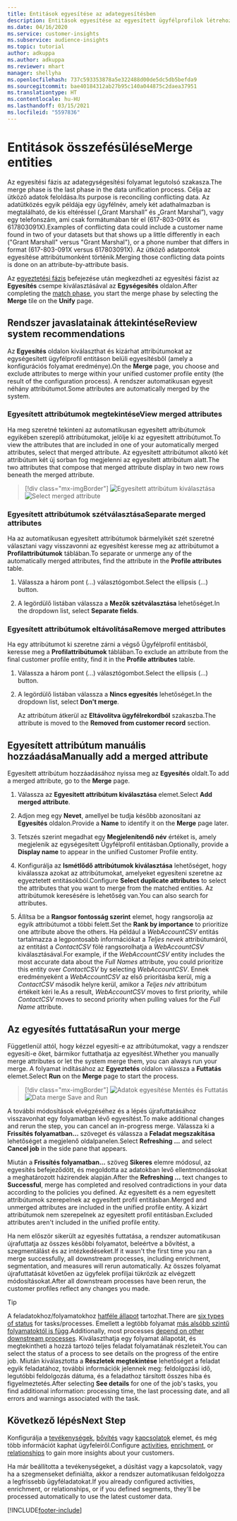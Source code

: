 ```yaml
---
title: Entitások egyesítése az adategyesítésben
description: Entitások egyesítése az egyesített ügyfélprofilok létrehozásához.
ms.date: 04/16/2020
ms.service: customer-insights
ms.subservice: audience-insights
ms.topic: tutorial
author: adkuppa
ms.author: adkuppa
ms.reviewer: mhart
manager: shellyha
ms.openlocfilehash: 737c593353878a5e322488d00de5dc5db5befda9
ms.sourcegitcommit: bae40184312ab27b95c140a044875c2daea37951
ms.translationtype: HT
ms.contentlocale: hu-HU
ms.lasthandoff: 03/15/2021
ms.locfileid: "5597836"
---
```

# <a name="merge-entities"></a><span data-ttu-id="40af6-103">Entitások összefésülése</span><span class="sxs-lookup"><span data-stu-id="40af6-103">Merge entities</span></span>

<span data-ttu-id="40af6-104">Az egyesítési fázis az adategységesítési folyamat legutolsó szakasza.</span><span class="sxs-lookup"><span data-stu-id="40af6-104">The merge phase is the last phase in the data unification process.</span></span> <span data-ttu-id="40af6-105">Célja az ütköző adatok feloldása.</span><span class="sxs-lookup"><span data-stu-id="40af6-105">Its purpose is reconciling conflicting data.</span></span> <span data-ttu-id="40af6-106">Az adatütközés egyik példája egy ügyfélnév, amely két adathalmazban is megtalálható, de kis eltéréssel („Grant Marshall” és „Grant Marshal”), vagy egy telefonszám, ami csak formátumában tér el (617-803-091X és 617803091X).</span><span class="sxs-lookup"><span data-stu-id="40af6-106">Examples of conflicting data could include a customer name found in two of your datasets but that shows up a little differently in each ("Grant Marshall" versus "Grant Marshal"), or a phone number that differs in format (617-803-091X versus 617803091X).</span></span> <span data-ttu-id="40af6-107">Az ütköző adatpontok egyesítése attribútumonként történik.</span><span class="sxs-lookup"><span data-stu-id="40af6-107">Merging those conflicting data points is done on an attribute-by-attribute basis.</span></span>

<span data-ttu-id="40af6-108">Az [egyeztetési fázis](match-entities.md) befejezése után megkezdheti az egyesítési fázist az **Egyesítés** csempe kiválasztásával az **Egységesítés** oldalon.</span><span class="sxs-lookup"><span data-stu-id="40af6-108">After completing the [match phase](match-entities.md), you start the merge phase by selecting the **Merge** tile on the **Unify** page.</span></span>

## <a name="review-system-recommendations"></a><span data-ttu-id="40af6-109">Rendszer javaslatainak áttekintése</span><span class="sxs-lookup"><span data-stu-id="40af6-109">Review system recommendations</span></span>

<span data-ttu-id="40af6-110">Az **Egyesítés** oldalon kiválaszthat és kizárhat attribútumokat az egységesített ügyfélprofil entitáson belüli egyesítésből (amely a konfigurációs folyamat eredménye).</span><span class="sxs-lookup"><span data-stu-id="40af6-110">On the **Merge** page, you choose and exclude attributes to merge within your unified customer profile entity (the result of the configuration process).</span></span> <span data-ttu-id="40af6-111">A rendszer automatikusan egyesít néhány attribútumot.</span><span class="sxs-lookup"><span data-stu-id="40af6-111">Some attributes are automatically merged by the system.</span></span>

### <a name="view-merged-attributes"></a><span data-ttu-id="40af6-112">Egyesített attribútumok megtekintése</span><span class="sxs-lookup"><span data-stu-id="40af6-112">View merged attributes</span></span>

<span data-ttu-id="40af6-113">Ha meg szeretné tekinteni az automatikusan egyesített attribútumok egyikében szereplő attribútumokat, jelölje ki az egyesített attribútumot.</span><span class="sxs-lookup"><span data-stu-id="40af6-113">To view the attributes that are included in one of your automatically merged attributes, select that merged attribute.</span></span> <span data-ttu-id="40af6-114">Az egyesített attribútumot alkotó két attribútum két új sorban fog megjelenni az egyesített attribútum alatt.</span><span class="sxs-lookup"><span data-stu-id="40af6-114">The two attributes that compose that merged attribute display in two new rows beneath the merged attribute.</span></span>

> [!div class="mx-imgBorder"]
> <span data-ttu-id="40af6-115">![Egyesített attribútum kiválasztása](media/configure-data-merge-profile-attributes.png "Egyesített attribútum kiválasztása")</span><span class="sxs-lookup"><span data-stu-id="40af6-115">![Select merged attribute](media/configure-data-merge-profile-attributes.png "Select merged attribute")</span></span>

### <a name="separate-merged-attributes"></a><span data-ttu-id="40af6-116">Egyesített attribútumok szétválasztása</span><span class="sxs-lookup"><span data-stu-id="40af6-116">Separate merged attributes</span></span>

<span data-ttu-id="40af6-117">Ha az automatikusan egyesített attribútumok bármelyikét szét szeretné választani vagy visszavonni az egyesítést keresse meg az attribútumot a **Profilattribútumok** táblában.</span><span class="sxs-lookup"><span data-stu-id="40af6-117">To separate or unmerge any of the automatically merged attributes, find the attribute in the **Profile attributes** table.</span></span>

1. <span data-ttu-id="40af6-118">Válassza a három pont (...) választógombot.</span><span class="sxs-lookup"><span data-stu-id="40af6-118">Select the ellipsis (...) button.</span></span>
  
2. <span data-ttu-id="40af6-119">A legördülő listában válassza a **Mezők szétválasztása** lehetőséget.</span><span class="sxs-lookup"><span data-stu-id="40af6-119">In the dropdown list, select **Separate fields**.</span></span>

### <a name="remove-merged-attributes"></a><span data-ttu-id="40af6-120">Egyesített attribútumok eltávolítása</span><span class="sxs-lookup"><span data-stu-id="40af6-120">Remove merged attributes</span></span>

<span data-ttu-id="40af6-121">Ha egy attribútumot ki szeretne zárni a végső Ügyfélprofil entitásból, keresse meg a **Profilattribútumok** táblában.</span><span class="sxs-lookup"><span data-stu-id="40af6-121">To exclude an attribute from the final customer profile entity, find it in the **Profile attributes** table.</span></span>

1. <span data-ttu-id="40af6-122">Válassza a három pont (...) választógombot.</span><span class="sxs-lookup"><span data-stu-id="40af6-122">Select the ellipsis (...) button.</span></span>
  
2. <span data-ttu-id="40af6-123">A legördülő listában válassza a **Nincs egyesítés** lehetőséget.</span><span class="sxs-lookup"><span data-stu-id="40af6-123">In the dropdown list, select **Don't merge**.</span></span>

   <span data-ttu-id="40af6-124">Az attribútum átkerül az **Eltávolítva ügyfélrekordból** szakaszba.</span><span class="sxs-lookup"><span data-stu-id="40af6-124">The attribute is moved to the **Removed from customer record** section.</span></span>

## <a name="manually-add-a-merged-attribute"></a><span data-ttu-id="40af6-125">Egyesített attribútum manuális hozzáadása</span><span class="sxs-lookup"><span data-stu-id="40af6-125">Manually add a merged attribute</span></span>

<span data-ttu-id="40af6-126">Egyesített attribútum hozzáadásához nyissa meg az **Egyesítés** oldalt.</span><span class="sxs-lookup"><span data-stu-id="40af6-126">To add a merged attribute, go to the **Merge** page.</span></span>

1. <span data-ttu-id="40af6-127">Válassza az **Egyesített attribútum kiválasztása** elemet.</span><span class="sxs-lookup"><span data-stu-id="40af6-127">Select **Add merged attribute**.</span></span>

2. <span data-ttu-id="40af6-128">Adjon meg egy **Nevet**, amellyel be tudja később azonosítani az **Egyesítés** oldalon.</span><span class="sxs-lookup"><span data-stu-id="40af6-128">Provide a **Name** to identify it on the **Merge** page later.</span></span>

3. <span data-ttu-id="40af6-129">Tetszés szerint megadhat egy **Megjelenítendő név** értéket is, amely megjelenik az egységesített Ügyfélprofil entitásban.</span><span class="sxs-lookup"><span data-stu-id="40af6-129">Optionally, provide a **Display name** to appear in the unified Customer Profile entity.</span></span>

4. <span data-ttu-id="40af6-130">Konfigurálja az **Ismétlődő attribútumok kiválasztása** lehetőséget, hogy kiválassza azokat az attribútumokat, amelyeket egyesíteni szeretne az egyeztetett entitásokból.</span><span class="sxs-lookup"><span data-stu-id="40af6-130">Configure **Select duplicate attributes** to select the attributes that you want to merge from the matched entities.</span></span> <span data-ttu-id="40af6-131">Az attribútumok keresésére is lehetőség van.</span><span class="sxs-lookup"><span data-stu-id="40af6-131">You can also search for attributes.</span></span>

5. <span data-ttu-id="40af6-132">Állítsa be a **Rangsor fontosság szerint** elemet, hogy rangsorolja az egyik attribútumot a többi felett.</span><span class="sxs-lookup"><span data-stu-id="40af6-132">Set the **Rank by importance** to prioritize one attribute above the others.</span></span> <span data-ttu-id="40af6-133">Ha például a *WebAccountCSV* entitás tartalmazza a legpontosabb információkat a *Teljes nevek* attribútumáról, az entitást a *ContactCSV* fölé rangsorolhatja a *WebAccountCSV* kiválasztásával.</span><span class="sxs-lookup"><span data-stu-id="40af6-133">For example, if the *WebAccountCSV* entity includes the most accurate data about the *Full Names* attribute, you could prioritize this entity over *ContactCSV* by selecting *WebAccountCSV*.</span></span> <span data-ttu-id="40af6-134">Ennek eredményeként a *WebAccountCSV* az első prioritásba kerül, míg a *ContactCSV* második helyre kerül, amikor a *Teljes név* attribútum értékeit kéri le.</span><span class="sxs-lookup"><span data-stu-id="40af6-134">As a result, *WebAccountCSV* moves to first priority, while *ContactCSV* moves to second priority when pulling values for the *Full Name* attribute.</span></span>

## <a name="run-your-merge"></a><span data-ttu-id="40af6-135">Az egyesítés futtatása</span><span class="sxs-lookup"><span data-stu-id="40af6-135">Run your merge</span></span>

<span data-ttu-id="40af6-136">Függetlenül attól, hogy kézzel egyesíti-e az attribútumokat, vagy a rendszer egyesíti-e őket, bármikor futtathatja az egyesítést.</span><span class="sxs-lookup"><span data-stu-id="40af6-136">Whether you manually merge attributes or let the system merge them, you can always run your merge.</span></span> <span data-ttu-id="40af6-137">A folyamat indításához az **Egyeztetés** oldalon válassza a **Futtatás** elemet.</span><span class="sxs-lookup"><span data-stu-id="40af6-137">Select **Run** on the **Merge** page to start the process.</span></span>

> [!div class="mx-imgBorder"]
> <span data-ttu-id="40af6-138">![Adatok egyesítése Mentés és Futtatás](media/configure-data-merge-save-run.png "Adatok egyesítése Mentés és Futtatás")</span><span class="sxs-lookup"><span data-stu-id="40af6-138">![Data merge Save and Run](media/configure-data-merge-save-run.png "Data merge Save and Run")</span></span>

<span data-ttu-id="40af6-139">A további módosítások elvégzéséhez és a lépés újrafuttatásához visszavonhat egy folyamatban lévő egyesítést.</span><span class="sxs-lookup"><span data-stu-id="40af6-139">To make additional changes and rerun the step, you can cancel an in-progress merge.</span></span> <span data-ttu-id="40af6-140">Válassza ki a **Frissítés folyamatban...** szöveget és válassza a **Feladat megszakítása** lehetőséget a megjelenő oldalpanelen.</span><span class="sxs-lookup"><span data-stu-id="40af6-140">Select **Refreshing ...** and select **Cancel job**  in the side pane that appears.</span></span>

<span data-ttu-id="40af6-141">Miután a **Frissítés folyamatban...** szöveg **Sikeres** elemre módosul, az egyesítés befejeződött, és megoldotta az adatokban levő ellentmondásokat a meghatározott házirendek alapján.</span><span class="sxs-lookup"><span data-stu-id="40af6-141">After the **Refreshing ...** text changes to **Successful**, merge has completed and resolved contradictions in your data according to the policies you defined.</span></span> <span data-ttu-id="40af6-142">Az egyesített és a nem egyesített attribútumok szerepelnek az egyesített profil entitásban.</span><span class="sxs-lookup"><span data-stu-id="40af6-142">Merged and unmerged attributes are included in the unified profile entity.</span></span> <span data-ttu-id="40af6-143">A kizárt attribútumok nem szerepelnek az egyesített profil entitásban.</span><span class="sxs-lookup"><span data-stu-id="40af6-143">Excluded attributes aren't included in the unified profile entity.</span></span>

<span data-ttu-id="40af6-144">Ha nem először sikerült az egyesítés futtatása, a rendszer automatikusan újrafuttatja az összes későbbi folyamatot, beleértve a bővítést, a szegmentálást és az intézkedéseket.</span><span class="sxs-lookup"><span data-stu-id="40af6-144">If it wasn't the first time you ran a merge successfully, all downstream processes, including enrichment, segmentation, and measures will rerun automatically.</span></span> <span data-ttu-id="40af6-145">Az összes folyamat újrafuttatását követően az ügyfelek profiljai tükrözik az elvégzett módosításokat.</span><span class="sxs-lookup"><span data-stu-id="40af6-145">After all downstream processes have been rerun, the customer profiles reflect any changes you made.</span></span>

> [!TIP]
> <span data-ttu-id="40af6-146">A feladatokhoz/folyamatokhoz [hatféle állapot](system.md#status-types) tartozhat.</span><span class="sxs-lookup"><span data-stu-id="40af6-146">There are [six types of status](system.md#status-types) for tasks/processes.</span></span> <span data-ttu-id="40af6-147">Emellett a legtöbb folyamat [más alsóbb szintű folyamatoktól is függ](system.md#refresh-policies).</span><span class="sxs-lookup"><span data-stu-id="40af6-147">Additionally, most processes [depend on other downstream processes](system.md#refresh-policies).</span></span> <span data-ttu-id="40af6-148">Kiválaszthatja egy folyamat állapotát, és megtekintheti a hozzá tartozó teljes feladat folyamatának részleteit.</span><span class="sxs-lookup"><span data-stu-id="40af6-148">You can select the status of a process to see details on the progress of the entire job.</span></span> <span data-ttu-id="40af6-149">Miután kiválasztotta a **Részletek megtekintése** lehetőséget a feladat egyik feladatához, további információk jelennek meg: feldolgozási idő, legutóbbi feldolgozás dátuma, és a feladathoz társított összes hiba és figyelmeztetés.</span><span class="sxs-lookup"><span data-stu-id="40af6-149">After selecting **See details** for one of the job's tasks, you find additional information: processing time, the last processing date, and all errors and warnings associated with the task.</span></span>

## <a name="next-step"></a><span data-ttu-id="40af6-150">Következő lépés</span><span class="sxs-lookup"><span data-stu-id="40af6-150">Next Step</span></span>

<span data-ttu-id="40af6-151">Konfigurálja a [tevékenységek](activities.md), [bővítés](enrichment-microsoft-graph.md) vagy [kapcsolatok](relationships.md) elemet, és még több információt kaphat ügyfeleiről.</span><span class="sxs-lookup"><span data-stu-id="40af6-151">Configure [activities](activities.md), [enrichment](enrichment-microsoft-graph.md), or [relationships](relationships.md) to gain more insights about your customers.</span></span>

<span data-ttu-id="40af6-152">Ha már beállította a tevékenységeket, a dúsítást vagy a kapcsolatok, vagy ha a szegmenseket definiálta, akkor a rendszer automatikusan feldolgozza a legfrissebb ügyféladatokat.</span><span class="sxs-lookup"><span data-stu-id="40af6-152">If you already configured activities, enrichment, or relationships, or if you defined segments, they'll be processed automatically to use the latest customer data.</span></span>




[!INCLUDE[footer-include](../includes/footer-banner.md)]